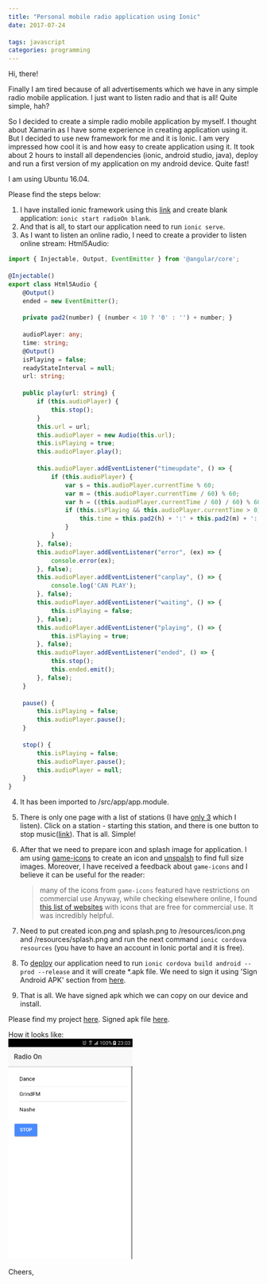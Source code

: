 ```yaml
---
title: "Personal mobile radio application using Ionic"
date: 2017-07-24

tags: javascript
categories: programming
---
```

Hi, there!

Finally I am tired because of all advertisements which we have in any simple radio mobile application. I just want to listen radio and that is all! Quite simple, hah?

So I decided to create a simple radio mobile application by myself. I thought about Xamarin as I have some experience in creating application using it. But I decided to use new framework for me and it is Ionic. I am very impressed how cool it is and how easy to create application using it. It took about 2 hours to install all dependencies (ionic, android studio, java), deploy and run a first version of my application on my android device. Quite fast!

I am using Ubuntu 16.04.

Please find the steps below:  
1. I have installed ionic framework using this [link](http://ionicframework.com/docs/intro/installation/) and create blank application: `ionic start radioOn blank`.
2. And that is all, to start our application need to run `ionic serve`.
3. As I want to listen an online radio, I need to create a provider to listen online stream: Html5Audio:

```ts
import { Injectable, Output, EventEmitter } from '@angular/core';

@Injectable()
export class Html5Audio {
    @Output()
    ended = new EventEmitter();

    private pad2(number) { (number < 10 ? '0' : '') + number; }

    audioPlayer: any;
    time: string;
    @Output()
    isPlaying = false;
    readyStateInterval = null;
    url: string;

    public play(url: string) {
        if (this.audioPlayer) {
            this.stop();
        }
        this.url = url;
        this.audioPlayer = new Audio(this.url);
        this.isPlaying = true;
        this.audioPlayer.play();

        this.audioPlayer.addEventListener("timeupdate", () => {
            if (this.audioPlayer) {
                var s = this.audioPlayer.currentTime % 60;
                var m = (this.audioPlayer.currentTime / 60) % 60;
                var h = ((this.audioPlayer.currentTime / 60) / 60) % 60;
                if (this.isPlaying && this.audioPlayer.currentTime > 0) {
                    this.time = this.pad2(h) + ':' + this.pad2(m) + ':' + this.pad2(s);
                }
            }
        }, false);
        this.audioPlayer.addEventListener("error", (ex) => {
            console.error(ex);
        }, false);
        this.audioPlayer.addEventListener("canplay", () => {
            console.log('CAN PLAY');
        }, false);
        this.audioPlayer.addEventListener("waiting", () => {
            this.isPlaying = false;
        }, false);
        this.audioPlayer.addEventListener("playing", () => {
            this.isPlaying = true;
        }, false);
        this.audioPlayer.addEventListener("ended", () => {
            this.stop();
            this.ended.emit();
        }, false);
    }

    pause() {
        this.isPlaying = false;
        this.audioPlayer.pause();
    }

    stop() {
        this.isPlaying = false;
        this.audioPlayer.pause();
        this.audioPlayer = null;
    }
}
```
4. It has been imported to /src/app/app.module.
5. There is only one page with a list of stations (I have [only 3](https://github.com/eapyl/radioon/blob/master/src/pages/home/home.ts) which I listen). Click on a station - starting this station, and there is one button to stop music([link](https://github.com/eapyl/radioon/blob/master/src/pages/home/home.html)). That is all. Simple!
6. After that we need to prepare icon and splash image for application. I am using [game-icons](http://game-icons.net) to create an icon and [unspalsh](https://unsplash.com/) to find full size images. Moreover, I have received a feedback about `game-icons` and I believe it can be useful for the reader:
    > many of the icons from `game-icons` featured have restrictions on commercial use
    > Anyway, while checking elsewhere online, I found [this list of websites](https://www.websiteplanet.com/blog/free-icons-for-commercial-use/) with icons that are free for commercial use. It was incredibly helpful.

7. Need to put created icon.png and splash.png to /resources/icon.png and /resources/splash.png and run the next command `ionic cordova resources` (you have to have an account in Ionic portal and it is free).
8. To [deploy](http://ionicframework.com/docs/intro/deploying/) our application need to run `ionic cordova build android --prod --release` and it will create *.apk file. We need to sign it using 'Sign Android APK' section from [here](http://ionicframework.com/docs/intro/deploying/).
9. That is all. We have signed apk which we can copy on our device and install.

Please find my project [here](https://github.com/eapyl/radioon). Signed apk file [here](https://mega.nz/#!edsTXT6L).

How it looks like:  
![image](/images/radio-on-screenshot.png)

Cheers,